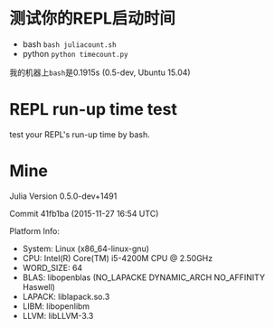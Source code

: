 # 测试你的REPL启动时间

- bash `bash juliacount.sh`
- python `python timecount.py`

我的机器上`bash`是0.1915s (0.5-dev, Ubuntu 15.04)

# REPL run-up time test

test your REPL's run-up time by bash.


# Mine

Julia Version 0.5.0-dev+1491

Commit 41fb1ba (2015-11-27 16:54 UTC)

Platform Info:
- System: Linux (x86_64-linux-gnu)
- CPU: Intel(R) Core(TM) i5-4200M CPU @ 2.50GHz
- WORD_SIZE: 64
- BLAS: libopenblas (NO_LAPACKE DYNAMIC_ARCH NO_AFFINITY Haswell)
- LAPACK: liblapack.so.3
- LIBM: libopenlibm
- LLVM: libLLVM-3.3